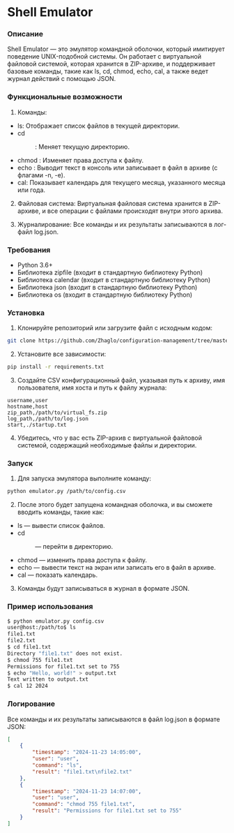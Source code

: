# Shell Emulator
### Описание
Shell Emulator — это эмулятор командной оболочки, который имитирует поведение UNIX-подобной системы. Он работает с виртуальной файловой системой, которая хранится в ZIP-архиве, и поддерживает базовые команды, такие как ls, cd, chmod, echo, cal, а также ведет журнал действий с помощью JSON.

### Функциональные возможности
1. Команды:

* ls: Отображает список файлов в текущей директории.
* cd <dir>: Меняет текущую директорию.
* chmod <mode> <file>: Изменяет права доступа к файлу.
* echo <text>: Выводит текст в консоль или записывает в файл в архиве (с флагами -n, -e).
* cal: Показывает календарь для текущего месяца, указанного месяца или года.
2. Файловая система: Виртуальная файловая система хранится в ZIP-архиве, и все операции с файлами происходят внутри этого архива.

3. Журналирование: Все команды и их результаты записываются в лог-файл log.json.

### Требования
* Python 3.6+
* Библиотека zipfile (входит в стандартную библиотеку Python)
* Библиотека calendar (входит в стандартную библиотеку Python)
* Библиотека json (входит в стандартную библиотеку Python)
* Библиотека os (входит в стандартную библиотеку Python)
### Установка
1. Клонируйте репозиторий или загрузите файл с исходным кодом:

~~~bash
git clone https://github.com/Zhaglo/configuration-management/tree/master/dz_1
~~~
2. Установите все зависимости:

~~~bash
pip install -r requirements.txt
~~~
3. Создайте CSV конфигурационный файл, указывая путь к архиву, имя пользователя, имя хоста и путь к файлу журнала:

~~~csv
username,user
hostname,host
zip_path,/path/to/virtual_fs.zip
log_path,/path/to/log.json
start,./startup.txt
~~~
4. Убедитесь, что у вас есть ZIP-архив с виртуальной файловой системой, содержащий необходимые файлы и директории.

### Запуск
1. Для запуска эмулятора выполните команду:

~~~bash
python emulator.py /path/to/config.csv
~~~
2. После этого будет запущена командная оболочка, и вы сможете вводить команды, такие как:

* ls — вывести список файлов.
* cd <dir> — перейти в директорию.
* chmod <mode> <file> — изменить права доступа к файлу.
* echo <text> — вывести текст на экран или записать его в файл в архиве.
* cal — показать календарь.
3. Команды будут записываться в журнал в формате JSON.

### Пример использования
~~~bash
$ python emulator.py config.csv
user@host:/path/to$ ls
file1.txt
file2.txt
$ cd file1.txt
Directory "file1.txt" does not exist.
$ chmod 755 file1.txt
Permissions for file1.txt set to 755
$ echo "Hello, world!" > output.txt
Text written to output.txt
$ cal 12 2024
~~~
### Логирование
Все команды и их результаты записываются в файл log.json в формате JSON:

~~~json
[
    {
        "timestamp": "2024-11-23 14:05:00",
        "user": "user",
        "command": "ls",
        "result": "file1.txt\nfile2.txt"
    },
    {
        "timestamp": "2024-11-23 14:07:00",
        "user": "user",
        "command": "chmod 755 file1.txt",
        "result": "Permissions for file1.txt set to 755"
    }
]
~~~